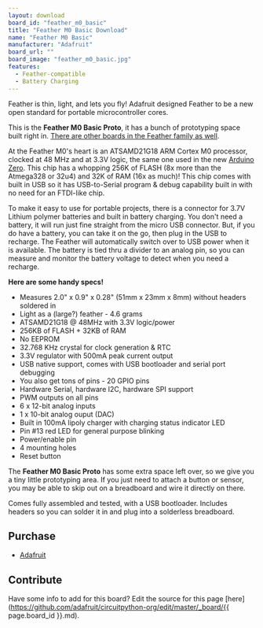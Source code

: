```yaml
---
layout: download
board_id: "feather_m0_basic"
title: "Feather M0 Basic Download"
name: "Feather M0 Basic"
manufacturer: "Adafruit"
board_url: ""
board_image: "feather_m0_basic.jpg"
features:
  - Feather-compatible
  - Battery Charging
---
```

Feather is thin, light, and lets you fly! Adafruit designed Feather to be a new open standard for portable microcontroller cores.

This is the **Feather M0 Basic Proto**, it has a bunch of prototyping space built right in. [There are other boards in the Feather family as well](https://www.adafruit.com/feather).

At the Feather M0's heart is an ATSAMD21G18 ARM Cortex M0 processor, clocked at 48 MHz and at 3.3V logic, the same one used in the new [Arduino Zero](https://www.adafruit.com/products/2843). This chip has a whopping 256K of FLASH (8x more than the Atmega328 or 32u4) and 32K of RAM (16x as much)! This chip comes with built in USB so it has USB-to-Serial program & debug capability built in with no need for an FTDI-like chip.

To make it easy to use for portable projects, there is a connector for 3.7V Lithium polymer batteries and built in battery charging. You don't need a battery, it will run just fine straight from the micro USB connector. But, if you do have a battery, you can take it on the go, then plug in the USB to recharge. The Feather will automatically switch over to USB power when it is available. The battery is tied thru a divider to an analog pin, so you can measure and monitor the battery voltage to detect when you need a recharge.

**Here are some handy specs!**

*   Measures 2.0" x 0.9" x 0.28" (51mm x 23mm x 8mm) without headers soldered in
*   Light as a (large?) feather - 4.6 grams
*   ATSAMD21G18 @ 48MHz with 3.3V logic/power
*   256KB of FLASH + 32KB of RAM
*   No EEPROM
*   32.768 KHz crystal for clock generation & RTC
*   3.3V regulator with 500mA peak current output
*   USB native support, comes with USB bootloader and serial port debugging
*   You also get tons of pins - 20 GPIO pins
*   Hardware Serial, hardware I2C, hardware SPI support
*   PWM outputs on all pins
*   6 x 12-bit analog inputs
*   1 x 10-bit analog ouput (DAC)
*   Built in 100mA lipoly charger with charging status indicator LED
*   Pin #13 red LED for general purpose blinking
*   Power/enable pin
*   4 mounting holes
*   Reset button

The **Feather M0 Basic Proto** has some extra space left over, so we give you a tiny little prototyping area. If you just need to attach a button or sensor, you may be able to skip out on a breadboard and wire it directly on there.

Comes fully assembled and tested, with a USB bootloader. Includes headers so you can solder it in and plug into a solderless breadboard.

## Purchase
* [Adafruit](https://www.adafruit.com/product/2772)

## Contribute

Have some info to add for this board? Edit the source for this page [here](https://github.com/adafruit/circuitpython-org/edit/master/_board/{{ page.board_id }}.md).
